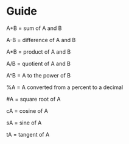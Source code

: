 # Guide
A+B = sum of A and B 

A-B = difference of A and B

A*B = product of A and B

A/B = quotient of A and B

A^B  = A to the power of B

%A = A converted from a percent to a decimal

#A = square root of A

cA = cosine of A

sA = sine of A

tA = tangent of A
